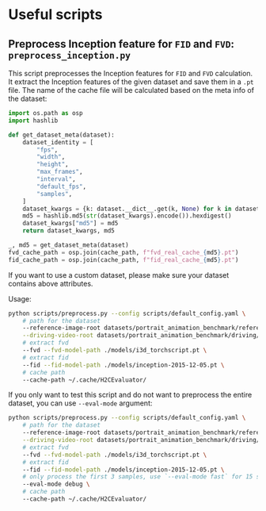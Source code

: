 # Useful scripts

## Preprocess Inception feature for `FID` and `FVD`: `preprocess_inception.py`

This script preprocesses the Inception features for `FID` and `FVD` calculation. It extract the Inception features of the given dataset and save them in a `.pt` file.
The name of the cache file will be calculated based on the meta info of the dataset:

```python
import os.path as osp
import hashlib

def get_dataset_meta(dataset):
    dataset_identity = [
        "fps",
        "width",
        "height",
        "max_frames",
        "interval",
        "default_fps",
        "samples",
    ]
    dataset_kwargs = {k: dataset.__dict__.get(k, None) for k in dataset_identity}
    md5 = hashlib.md5(str(dataset_kwargs).encode()).hexdigest()
    dataset_kwargs["md5"] = md5
    return dataset_kwargs, md5

_, md5 = get_dataset_meta(dataset)
fvd_cache_path = osp.join(cache_path, f"fvd_real_cache_{md5}.pt")
fid_cache_path = osp.join(cache_path, f"fid_real_cache_{md5}.pt")
```

If you want to use a custom dataset, please make sure your dataset contains above attributes.

Usage:
```bash
python scripts/preprocess.py --config scripts/default_config.yaml \
    # path for the dataset
    --reference-image-root datasets/portrait_animation_benchmark/reference/images \
    --driving-video-root datasets/portrait_animation_benchmark/driving/videos \
    # extract fvd
    --fvd --fvd-model-path ./models/i3d_torchscript.pt \
    # extract fid
    --fid --fid-model-path ./models/inception-2015-12-05.pt \
    # cache path
    --cache-path ~/.cache/H2CEvaluator/
```

If you only want to test this script and do not want to preprocess the entire dataset, you can use `--eval-mode` argument:
```bash
python scripts/preprocess.py --config scripts/default_config.yaml \
    # path for the dataset
    --reference-image-root datasets/portrait_animation_benchmark/reference/images \
    --driving-video-root datasets/portrait_animation_benchmark/driving/videos \
    # extract fvd
    --fvd --fvd-model-path ./models/i3d_torchscript.pt \
    # extract fid
    --fid --fid-model-path ./models/inception-2015-12-05.pt \
    # only process the first 3 samples, use `--eval-mode fast` for 15 samples
    --eval-mode debug \
    # cache path
    --cache-path ~/.cache/H2CEvaluator/
```
